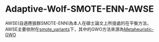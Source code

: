 # Adaptive-Wolf-SMOTE-ENN-AWSE

AWSE(自適應狼群SMOTE-ENN)為本人在碩士論文上所提處的在平衡方法，AWSE主要依附在[smote_variants](https://github.com/analyticalmindsltd/smote_variants "link")下，其中的GWO方法來源為[Metaheuristic-GWO](https://github.com/Valdecy/Metaheuristic-Grey_Wolf_Optimizer "link")
